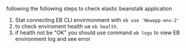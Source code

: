 following the following steps to check elastic beanstalk application

1. Stat connecting EB CLI envirmonment with `eb use 'Newapp-env-2'`
2. to check enviroment health ue `eb health`.
3. if health not be "OK" you should use command `eb logs` to view EB environment log and see error
